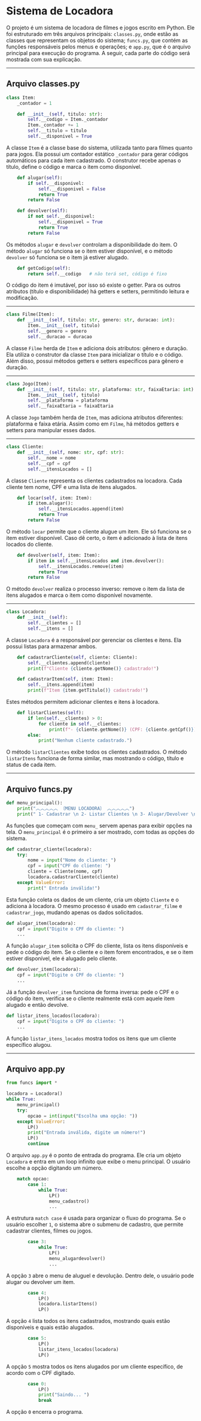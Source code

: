 # Sistema de Locadora

O projeto é um sistema de locadora de filmes e jogos escrito em Python. Ele foi estruturado em três arquivos principais: `classes.py`, onde estão as classes que representam os objetos do sistema; `funcs.py`, que contém as funções responsáveis pelos menus e operações; e `app.py`, que é o arquivo principal para execução do programa. A seguir, cada parte do código será mostrada com sua explicação.

---

## Arquivo classes.py

```python
class Item:
    _contador = 1

    def __init__(self, titulo: str):
        self.__codigo = Item._contador
        Item._contador += 1
        self.__titulo = titulo
        self.__disponivel = True

```

A classe `Item` é a classe base do sistema, utilizada tanto para filmes quanto para jogos. Ela possui um contador estático `_contador` para gerar códigos automáticos para cada item cadastrado. O construtor recebe apenas o título, define o código e marca o item como disponível.

```python
    def alugar(self):
        if self.__disponivel:
            self.__disponivel = False
            return True
        return False

    def devolver(self):
        if not self.__disponivel:
            self.__disponivel = True
            return True
        return False

```

Os métodos `alugar` e `devolver` controlam a disponibilidade do item. O método `alugar` só funciona se o item estiver disponível, e o método `devolver` só funciona se o item já estiver alugado.

```python
    def getCodigo(self):
        return self.__codigo   # não terá set, código é fixo

```

O código do item é imutável, por isso só existe o getter. Para os outros atributos (título e disponibilidade) há getters e setters, permitindo leitura e modificação.

---

```python
class Filme(Item):
    def __init__(self, titulo: str, genero: str, duracao: int):
        Item.__init__(self, titulo)
        self.__genero = genero
        self.__duracao = duracao

```

A classe `Filme` herda de `Item` e adiciona dois atributos: gênero e duração. Ela utiliza o construtor da classe `Item` para inicializar o título e o código. Além disso, possui métodos getters e setters específicos para gênero e duração.

---

```python
class Jogo(Item):
    def __init__(self, titulo: str, plataforma: str, faixaEtaria: int):
        Item.__init__(self, titulo)
        self.__plataforma = plataforma
        self.__faixaEtaria = faixaEtaria

```

A classe `Jogo` também herda de `Item`, mas adiciona atributos diferentes: plataforma e faixa etária. Assim como em `Filme`, há métodos getters e setters para manipular esses dados.

---

```python
class Cliente:
    def __init__(self, nome: str, cpf: str):
        self.__nome = nome
        self.__cpf = cpf
        self.__itensLocados = []

```

A classe `Cliente` representa os clientes cadastrados na locadora. Cada cliente tem nome, CPF e uma lista de itens alugados.

```python
    def locar(self, item: Item):
        if item.alugar():
            self.__itensLocados.append(item)
            return True
        return False

```

O método `locar` permite que o cliente alugue um item. Ele só funciona se o item estiver disponível. Caso dê certo, o item é adicionado à lista de itens locados do cliente.

```python
    def devolver(self, item: Item):
        if item in self.__itensLocados and item.devolver():
            self.__itensLocados.remove(item)
            return True
        return False

```

O método `devolver` realiza o processo inverso: remove o item da lista de itens alugados e marca o item como disponível novamente.

---

```python
class Locadora:
    def __init__(self):
        self.__clientes = []
        self.__itens = []

```

A classe `Locadora` é a responsável por gerenciar os clientes e itens. Ela possui listas para armazenar ambos.

```python
    def cadastrarCliente(self, cliente: Cliente):
        self.__clientes.append(cliente)
        print(f"Cliente {cliente.getNome()} cadastrado!")

    def cadastrarItem(self, item: Item):
        self.__itens.append(item)
        print(f"Item {item.getTitulo()} cadastrado!")

```

Estes métodos permitem adicionar clientes e itens à locadora.

```python
    def listarClientes(self):
        if len(self.__clientes) > 0:
            for cliente in self.__clientes:
                print(f"- {cliente.getNome()} (CPF: {cliente.getCpf()})")
        else:
            print("Nenhum cliente cadastrado.")

```

O método `listarClientes` exibe todos os clientes cadastrados. O método `listarItens` funciona de forma similar, mas mostrando o código, título e status de cada item.

---

## Arquivo funcs.py

```python
def menu_principal():
    print("︿︿︿︿︿ 〔MENU LOCADORA〕 ︿︿︿︿︿")
    print(" 1- Cadastrar \n 2- Listar Clientes \n 3- Alugar/Devolver \n 4- Listar Itens \n 5- Listar intens locados \n 0- Sair ")

```

As funções que começam com `menu_` servem apenas para exibir opções na tela. O `menu_principal` é o primeiro a ser mostrado, com todas as opções do sistema.

```python
def cadastrar_cliente(locadora):
    try:
        nome = input("Nome do cliente: ")
        cpf = input("CPF do cliente: ")
        cliente = Cliente(nome, cpf)
        locadora.cadastrarCliente(cliente)
    except ValueError:
        print(" Entrada inválida!")

```

Esta função coleta os dados de um cliente, cria um objeto `Cliente` e o adiciona à locadora. O mesmo processo é usado em `cadastrar_filme` e `cadastrar_jogo`, mudando apenas os dados solicitados.

```python
def alugar_item(locadora):
    cpf = input("Digite o CPF do cliente: ")
    ...

```

A função `alugar_item` solicita o CPF do cliente, lista os itens disponíveis e pede o código do item. Se o cliente e o item forem encontrados, e se o item estiver disponível, ele é alugado pelo cliente.

```python
def devolver_item(locadora):
    cpf = input("Digite o CPF do cliente: ")
    ...

```

Já a função `devolver_item` funciona de forma inversa: pede o CPF e o código do item, verifica se o cliente realmente está com aquele item alugado e então devolve.

```python
def listar_itens_locados(locadora):
    cpf = input("Digite o CPF do cliente: ")
    ...

```

A função `listar_itens_locados` mostra todos os itens que um cliente específico alugou.

---

## Arquivo app.py

```python
from funcs import *

locadora = Locadora()
while True:
    menu_principal()
    try:
        opcao = int(input("Escolha uma opção: "))
    except ValueError:
        LP()
        print("Entrada inválida, digite um número!")
        LP()
        continue

```

O arquivo `app.py` é o ponto de entrada do programa. Ele cria um objeto `Locadora` e entra em um loop infinito que exibe o menu principal. O usuário escolhe a opção digitando um número.

```python
    match opcao:
        case 1:
            while True:
                LP()
                menu_cadastro()
                ...

```

A estrutura `match case` é usada para organizar o fluxo do programa. Se o usuário escolher `1`, o sistema abre o submenu de cadastro, que permite cadastrar clientes, filmes ou jogos.

```python
        case 3:
            while True:
                LP()
                menu_alugardevolver()
                ...

```

A opção `3` abre o menu de aluguel e devolução. Dentro dele, o usuário pode alugar ou devolver um item.

```python
        case 4:
            LP()
            locadora.listarItens()
            LP()

```

A opção `4` lista todos os itens cadastrados, mostrando quais estão disponíveis e quais estão alugados.

```python
        case 5:
            LP()
            listar_itens_locados(locadora)
            LP()

```

A opção `5` mostra todos os itens alugados por um cliente específico, de acordo com o CPF digitado.

```python
        case 0:
            LP()
            print("Saindo... ")
            break

```

A opção `0` encerra o programa.
